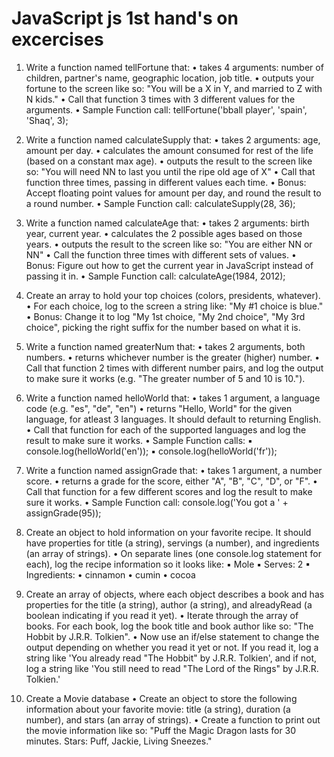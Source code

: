 # JavaScript js 1st hand's on excercises

1. Write a function named tellFortune that:
  • takes 4 arguments: number of children, partner's name, geographic location, job title.
  • outputs your fortune to the screen like so: "You will be a X in Y, and married to Z with N
    kids."
  • Call that function 3 times with 3 different values for the arguments.
  • Sample Function call: tellFortune('bball player', 'spain', 'Shaq', 3);

2. Write a function named calculateSupply that:
  • takes 2 arguments: age, amount per day.
  • calculates the amount consumed for rest of the life (based on a constant max age).
  • outputs the result to the screen like so: "You will need NN to last you until the ripe old
  age of X"
  • Call that function three times, passing in different values each time.
  • Bonus: Accept floating point values for amount per day, and round the result to a round
  number.
  • Sample Function call: calculateSupply(28, 36);

3. Write a function named calculateAge that:
  • takes 2 arguments: birth year, current year.
  • calculates the 2 possible ages based on those years.
  • outputs the result to the screen like so: "You are either NN or NN"
  • Call the function three times with different sets of values.
  • Bonus: Figure out how to get the current year in JavaScript instead of passing it in.
  • Sample Function call: calculateAge(1984, 2012);

4. Create an array to hold your top choices (colors, presidents, whatever).
  • For each choice, log to the screen a string like: "My #1 choice is blue."
  • Bonus: Change it to log "My 1st choice, "My 2nd choice", "My 3rd choice", picking the
  right suffix for the number based on what it is.

5. Write a function named greaterNum that:
  • takes 2 arguments, both numbers.
  • returns whichever number is the greater (higher) number.
  • Call that function 2 times with different number pairs, and log the output to make sure it
  works (e.g. "The greater number of 5 and 10 is 10.").

6. Write a function named helloWorld that:
  • takes 1 argument, a language code (e.g. "es", "de", "en")
  • returns "Hello, World" for the given language, for atleast 3 languages. It should default
  to returning English.
  • Call that function for each of the supported languages and log the result to make sure it
  works.
  • Sample Function calls:
  ▪ console.log(helloWorld('en'));
  ▪ console.log(helloWorld('fr'));

7. Write a function named assignGrade that:
  • takes 1 argument, a number score.
  • returns a grade for the score, either "A", "B", "C", "D", or "F".
  • Call that function for a few different scores and log the result to make sure it works.
  • Sample Function call: console.log('You got a ' + assignGrade(95));

8. Create an object to hold information on your favorite recipe. It should have properties for
title (a string), servings (a number), and ingredients (an array of strings).
  • On separate lines (one console.log statement for each), log the recipe information so it
  looks like:
  ▪ Mole
  ▪ Serves: 2
  ▪ Ingredients:
    • cinnamon
    • cumin
    • cocoa

9. Create an array of objects, where each object describes a book and has properties for the
title (a string), author (a string), and alreadyRead (a boolean indicating if you read it yet).
  • Iterate through the array of books. For each book, log the book title and book author like
  so: "The Hobbit by J.R.R. Tolkien".
  • Now use an if/else statement to change the output depending on whether you read it
  yet or not. If you read it, log a string like 'You already read "The Hobbit" by J.R.R.
  Tolkien', and if not, log a string like 'You still need to read "The Lord of the Rings" by
  J.R.R. Tolkien.'

10. Create a Movie database
  • Create an object to store the following information about your favorite movie: title (a
  string), duration (a number), and stars (an array of strings).
  • Create a function to print out the movie information like so: "Puff the Magic Dragon
  lasts for 30 minutes. Stars: Puff, Jackie, Living Sneezes."
